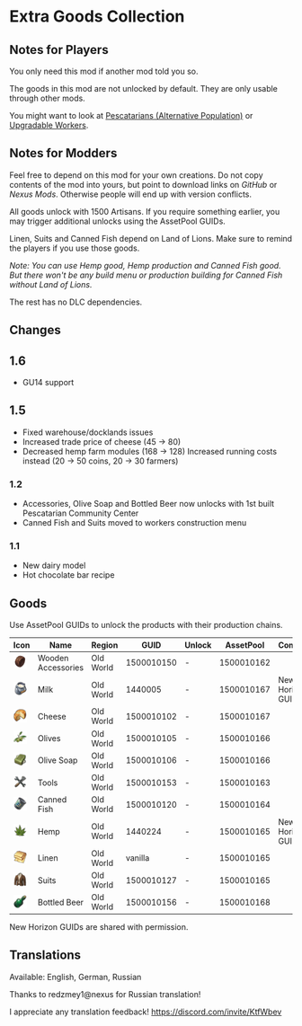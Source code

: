 # Extra Goods Collection

## Notes for Players

You only need this mod if another mod told you so.

The goods in this mod are not unlocked by default.
They are only usable through other mods.

You might want to look at [Pescatarians (Alternative Population)](https://github.com/jakobharder/anno-1800-jakobs-mods) or [Upgradable Workers](https://github.com/jakobharder/anno-1800-jakobs-mods).

## Notes for Modders

Feel free to depend on this mod for your own creations.
Do not copy contents of the mod into yours, but point to download links on *GitHub* or *Nexus Mods*.
Otherwise people will end up with version conflicts.

All goods unlock with 1500 Artisans. If you require something earlier, you may trigger additional unlocks using the AssetPool GUIDs.

Linen, Suits and Canned Fish depend on Land of Lions.
Make sure to remind the players if you use those goods.

*Note: You can use Hemp good, Hemp production and Canned Fish good.*
*But there won't be any build menu or production building for Canned Fish without Land of Lions.*

The rest has no DLC dependencies.

## Changes

## 1.6

- GU14 support

## 1.5

- Fixed warehouse/docklands issues
- Increased trade price of cheese (45 -> 80)
- Decreased hemp farm modules (168 -> 128)
  Increased running costs instead (20 -> 50 coins, 20 -> 30 farmers)

### 1.2

- Accessories, Olive Soap and Bottled Beer now unlocks with 1st built Pescatarian Community Center
- Canned Fish and Suits moved to workers construction menu

### 1.1

- New dairy model
- Hot chocolate bar recipe

## Goods

Use AssetPool GUIDs to unlock the products with their production chains.

| Icon | Name | Region | GUID | Unlock | AssetPool | Comment
| --- | --- | --- | --- | --- | --- | ---
| <img src="./doc/icon_wooden_ring.png" style="width:24px"/> | Wooden<br/>Accessories | Old World |1500010150 | - | 1500010162
| <img src="./doc/icon_sheep_milk.png" style="width:24px"/> | Milk | Old World | 1440005 | - | 1500010167 | New Horizon GUID
| <img src="./doc/icon_sheep_cheese.png" style="width:24px"/> | Cheese | Old World | 1500010102 | - | 1500010167
| <img src="./data/jakob/ui/icons/icon_olives.png" style="width:24px"/> | Olives | Old World | 1500010105 | - | 1500010166
| <img src="./data/jakob/ui/icons/icon_olive_soap.png" style="width:24px"/> | Olive Soap | Old World | 1500010106 | - | 1500010166
| <img src="./doc/icon_tools.png" style="width:24px"/> | Tools | Old World | 1500010153 | - | 1500010163
| <img src="./doc/icon_canned_food.png" style="width:24px"/> | Canned Fish | Old World | 1500010120 | - | 1500010164
| <img src="./data/jakob/ui/icons/icon_hemp.png" style="width:24px"/> | Hemp | Old World | 1440224 | - | 1500010165 | New Horizon GUID
| <img src="./doc/icon_linen_fabric.png" style="width:24px"/> | Linen | Old World | vanilla | - | 1500010165
| <img src="./data/jakob/ui/icons/icon_suits.png" style="width:24px"/> | Suits | Old World | 1500010127 | - | 1500010165
| <img src="./doc/icon_beer_2.png" style="width:24px"/> | Bottled Beer | Old World | 1500010156 | - | 1500010168

New Horizon GUIDs are shared with permission.

## Translations

Available: English, German, Russian

Thanks to redzmey1@nexus for Russian translation!

I appreciate any translation feedback! https://discord.com/invite/KtfWbev
